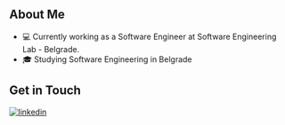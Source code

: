 ## About Me

- 💻 Currently working as a Software Engineer at Software Engineering Lab - Belgrade.
- 🎓 Studying Software Engineering in Belgrade

## Get in Touch
[![linkedin](https://img.shields.io/badge/linkedin-0A66C2?style=for-the-badge&logo=linkedin&logoColor=white)](https://www.linkedin.com/in/lukagolubovic/)
